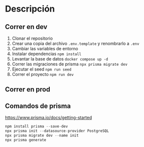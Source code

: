 # Descripción

## Correr en dev
1. Clonar el repositorio
2. Crear una copia del archivo ```.env.template``` y renombrarlo a ```.env```
3. Cambiar las variables de entorno
4. Instalar dependencias ```npm install```
5. Levantar la base de datos ```docker compose up -d```
6. Correr las migraciones de prisma ```npx prisma migrate dev```
7. Ejecutar el seed ```npm run seed```
8. Correr el proyecto ```npm run dev```


## Correr en prod

## Comandos de prisma
https://www.prisma.io/docs/getting-started
```typescript
npm install prisma --save-dev
npx prisma init --datasource-provider PostgreSQL
npx prisma migrate dev --name init
npx prisma generate
```

